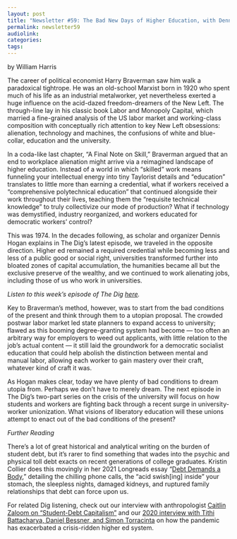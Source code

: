 ```yaml
---
layout: post
title: "Newsletter #59: The Bad New Days of Higher Education, with Dennis Hogan"
permalink: newsletter59
audiolink: 
categories: 
tags: 
---
```


by William Harris

The career of political economist Harry Braverman saw him walk a paradoxical tightrope. He was an old-school Marxist born in 1920 who spent much of his life as an industrial metalworker, yet nevertheless exerted a huge influence on the acid-dazed freedom-dreamers of the New Left. The through-line lay in his classic book Labor and Monopoly Capital, which married a fine-grained analysis of the US labor market and working-class composition with conceptually rich attention to key New Left obsessions: alienation, technology and machines, the confusions of white and blue-collar, education and the university. 

In a coda-like last chapter, “A Final Note on Skill,” Braverman argued that an end to workplace alienation might arrive via a reimagined landscape of higher education. Instead of a world in which “skilled” work means funneling your intellectual energy into tiny Taylorist details and “education” translates to little more than earning a credential, what if workers received a “comprehensive polytechnical education” that continued alongside their work throughout their lives, teaching them the “requisite technical knowledge” to truly collectivize our mode of production? What if technology was demystified, industry reorganized, and workers educated for democratic workers’ control?

This was 1974. In the decades following, as scholar and organizer Dennis Hogan explains in The Dig’s latest episode, we traveled in the opposite direction. Higher ed remained a required credential while becoming less and less of a public good or social right, universities transformed further into bloated zones of capital accumulation, the humanities became all but the exclusive preserve of the wealthy, and we continued to work alienating jobs, including those of us who work in universities.

*Listen to this week’s episode of *The Dig* [here](https://thedigradio.com/podcast/higher-ed-crisis-w-dennis-hogan).*

Key to Braverman’s method, however, was to start from the bad conditions of the present and think through them to a utopian proposal. The crowded postwar labor market led state planners to expand access to university; flawed as this booming degree-granting system had become — too often an arbitrary way for employers to weed out applicants, with little relation to the job’s actual content — it still laid the groundwork for a democratic socialist education that could help abolish the distinction between mental and manual labor, allowing each worker to gain mastery over their craft, whatever kind of craft it was. 

As Hogan makes clear, today we have plenty of bad conditions to dream utopia from. Perhaps we don’t have to merely dream. The next episode in The Dig’s two-part series on the crisis of the university will focus on how students and workers are fighting back through a recent surge in university-worker unionization. What visions of liberatory education will these unions attempt to enact out of the bad conditions of the present?

*Further Reading*

There’s a lot of great historical and analytical writing on the burden of student debt, but it’s rarer to find something that wades into the psychic and physical toll debt exacts on recent generations of college graduates. Kristin Collier does this movingly in her 2021 Longreads essay “[Debt Demands a Body](https://longreads.com/2021/12/01/debt-demands-a-body),” detailing the chilling phone calls, the “acid swish[ing] inside” your stomach, the sleepless nights, damaged kidneys, and ruptured family relationships that debt can force upon us. 

For related Dig listening, check out our interview with anthropologist [Caitlin Zaloom on “Student-Debt Capitalism”](https://thedigradio.com/podcast/student-debt-capitalism) and our [2020 interview with Tithi Battacharya, Daniel Bessner, and Simon Torracinta](https://thedigradio.com/podcast/higher-ed-in-crisis) on how the pandemic has exacerbated a crisis-ridden higher ed system.

